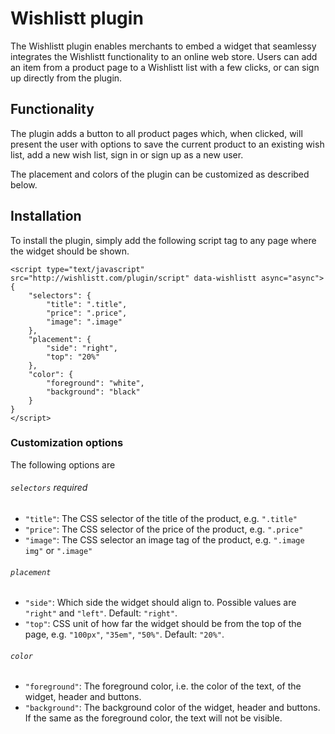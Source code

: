 # Wishlistt plugin

The Wishlistt plugin enables merchants to embed a widget that seamlessy integrates the Wishlistt functionality to an online web store. Users can add an item from a product page to a Wishlistt list with a few clicks, or can sign up directly from the plugin.

## Functionality
The plugin adds a button to all product pages which, when clicked, will present the user with options to save the current product to an existing wish list, add a new wish list, sign in or sign up as a new user.

The placement and colors of the plugin can be customized as described below.

## Installation
To install the plugin, simply add the following script tag to any page where the widget should be shown.

    <script type="text/javascript" src="http://wishlistt.com/plugin/script" data-wishlistt async="async">
    {
        "selectors": {
            "title": ".title",
            "price": ".price",
            "image": ".image"
        },
        "placement": {
            "side": "right",
            "top": "20%"
        },
        "color": {
            "foreground": "white",
            "background": "black"
        }
    }
    </script>

### Customization options
The following options are

###### `selectors` required

- `"title"`: The CSS selector of the title of the product, e.g. `".title"`
- `"price"`: The CSS selector of the price of the product, e.g. `".price"`
- `"image"`: The CSS selector an image tag of the product, e.g. `".image img"` or `".image"`

###### `placement`

- `"side"`: Which side the widget should align to. Possible values are `"right"` and `"left"`. Default: `"right"`.
- `"top"`: CSS unit of how far the widget should be from the top of the page, e.g. `"100px"`, `"35em"`, `"50%"`. Default: `"20%"`.

###### `color`

- `"foreground"`: The foreground color, i.e. the color of the text, of the widget, header and buttons.
- `"background"`: The background color of the widget, header and buttons. If the same as the foreground color, the text will not be visible.
